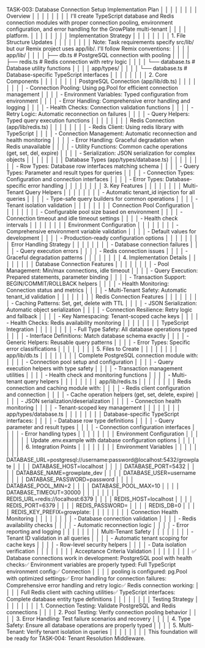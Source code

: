 TASK-003: Database Connection Setup Implementation Plan                                                                                                                     │ │
│ │                                                                                                                                                                             │ │
│ │ Overview                                                                                                                                                                    │ │
│ │                                                                                                                                                                             │ │
│ │ I'll create TypeScript database and Redis connection modules with proper connection pooling, environment configuration, and error handling for the GrowPlate multi-tenant   │ │
│ │ platform.                                                                                                                                                                   │ │
│ │                                                                                                                                                                             │ │
│ │ Implementation Strategy                                                                                                                                                     │ │
│ │                                                                                                                                                                             │ │
│ │ 1. File Structure Updates                                                                                                                                                   │ │
│ │                                                                                                                                                                             │ │
│ │ Note: Task requirements specify src/lib/ but our Remix project uses app/lib/. I'll follow Remix conventions:                                                                │ │
│ │ app/lib/                                                                                                                                                                    │ │
│ │ ├── db.ts              # PostgreSQL connection with pooling                                                                                                                 │ │
│ │ ├── redis.ts           # Redis connection with retry logic                                                                                                                  │ │
│ │ └── database.ts        # Database utility functions                                                                                                                         │ │
│ │ app/types/                                                                                                                                                                  │ │
│ │ └── database.ts        # Database-specific TypeScript interfaces                                                                                                            │ │
│ │                                                                                                                                                                             │ │
│ │ 2. Core Components                                                                                                                                                          │ │
│ │                                                                                                                                                                             │ │
│ │ PostgreSQL Connection (app/lib/db.ts)                                                                                                                                       │ │
│ │                                                                                                                                                                             │ │
│ │ - Connection Pooling: Using pg.Pool for efficient connection management                                                                                                     │ │
│ │ - Environment Variables: Typed configuration from environment                                                                                                               │ │
│ │ - Error Handling: Comprehensive error handling and logging                                                                                                                  │ │
│ │ - Health Checks: Connection validation functions                                                                                                                            │ │
│ │ - Retry Logic: Automatic reconnection on failures                                                                                                                           │ │
│ │ - Query Helpers: Typed query execution functions                                                                                                                            │ │
│ │                                                                                                                                                                             │ │
│ │ Redis Connection (app/lib/redis.ts)                                                                                                                                         │ │
│ │                                                                                                                                                                             │ │
│ │ - Redis Client: Using redis library with TypeScript                                                                                                                         │ │
│ │ - Connection Management: Automatic reconnection and health monitoring                                                                                                       │ │
│ │ - Error Handling: Graceful degradation when Redis unavailable                                                                                                               │ │
│ │ - Utility Functions: Common cache operations (get, set, del, expire)                                                                                                        │ │
│ │ - Serialization: JSON serialization for complex objects                                                                                                                     │ │
│ │                                                                                                                                                                             │ │
│ │ Database Types (app/types/database.ts)                                                                                                                                      │ │
│ │                                                                                                                                                                             │ │
│ │ - Row Types: Database row interfaces matching schema                                                                                                                        │ │
│ │ - Query Types: Parameter and result types for queries                                                                                                                       │ │
│ │ - Connection Types: Configuration and connection interfaces                                                                                                                 │ │
│ │ - Error Types: Database-specific error handling                                                                                                                             │ │
│ │                                                                                                                                                                             │ │
│ │ 3. Key Features                                                                                                                                                             │ │
│ │                                                                                                                                                                             │ │
│ │ Multi-Tenant Query Helpers                                                                                                                                                  │ │
│ │                                                                                                                                                                             │ │
│ │ - Automatic tenant_id injection for all queries                                                                                                                             │ │
│ │ - Type-safe query builders for common operations                                                                                                                            │ │
│ │ - Tenant isolation validation                                                                                                                                               │ │
│ │                                                                                                                                                                             │ │
│ │ Connection Pool Configuration                                                                                                                                               │ │
│ │                                                                                                                                                                             │ │
│ │ - Configurable pool size based on environment                                                                                                                               │ │
│ │ - Connection timeout and idle timeout settings                                                                                                                              │ │
│ │ - Health check intervals                                                                                                                                                    │ │
│ │                                                                                                                                                                             │ │
│ │ Environment Configuration                                                                                                                                                   │ │
│ │                                                                                                                                                                             │ │
│ │ - Comprehensive environment variable validation                                                                                                                             │ │
│ │ - Default values for development                                                                                                                                            │ │
│ │ - Production-ready configuration options                                                                                                                                    │ │
│ │                                                                                                                                                                             │ │
│ │ Error Handling Strategy                                                                                                                                                     │ │
│ │                                                                                                                                                                             │ │
│ │ - Database connection failures                                                                                                                                              │ │
│ │ - Query execution errors                                                                                                                                                    │ │
│ │ - Redis connection issues                                                                                                                                                   │ │
│ │ - Graceful degradation patterns                                                                                                                                             │ │
│ │                                                                                                                                                                             │ │
│ │ 4. Implementation Details                                                                                                                                                   │ │
│ │                                                                                                                                                                             │ │
│ │ Database Connection Features                                                                                                                                                │ │
│ │                                                                                                                                                                             │ │
│ │ - Pool Management: Min/max connections, idle timeout                                                                                                                        │ │
│ │ - Query Execution: Prepared statements, parameter binding                                                                                                                   │ │
│ │ - Transaction Support: BEGIN/COMMIT/ROLLBACK helpers                                                                                                                        │ │
│ │ - Health Monitoring: Connection status and metrics                                                                                                                          │ │
│ │ - Multi-Tenant Safety: Automatic tenant_id validation                                                                                                                       │ │
│ │                                                                                                                                                                             │ │
│ │ Redis Connection Features                                                                                                                                                   │ │
│ │                                                                                                                                                                             │ │
│ │ - Caching Patterns: Set, get, delete with TTL                                                                                                                               │ │
│ │ - JSON Serialization: Automatic object serialization                                                                                                                        │ │
│ │ - Connection Resilience: Retry logic and fallback                                                                                                                           │ │
│ │ - Key Namespacing: Tenant-scoped cache keys                                                                                                                                 │ │
│ │ - Health Checks: Redis availability monitoring                                                                                                                              │ │
│ │                                                                                                                                                                             │ │
│ │ TypeScript Integration                                                                                                                                                      │ │
│ │                                                                                                                                                                             │ │
│ │ - Full Type Safety: All database operations typed                                                                                                                           │ │
│ │ - Interface Definitions: Match database schema exactly                                                                                                                      │ │
│ │ - Generic Helpers: Reusable query patterns                                                                                                                                  │ │
│ │ - Error Types: Specific error classifications                                                                                                                               │ │
│ │                                                                                                                                                                             │ │
│ │ 5. Files to Create                                                                                                                                                          │ │
│ │                                                                                                                                                                             │ │
│ │ app/lib/db.ts                                                                                                                                                               │ │
│ │                                                                                                                                                                             │ │
│ │ Complete PostgreSQL connection module with:                                                                                                                                 │ │
│ │ - Connection pool setup and configuration                                                                                                                                   │ │
│ │ - Query execution helpers with type safety                                                                                                                                  │ │
│ │ - Transaction management utilities                                                                                                                                          │ │
│ │ - Health check and monitoring functions                                                                                                                                     │ │
│ │ - Multi-tenant query helpers                                                                                                                                                │ │
│ │                                                                                                                                                                             │ │
│ │ app/lib/redis.ts                                                                                                                                                            │ │
│ │                                                                                                                                                                             │ │
│ │ Redis connection and caching module with:                                                                                                                                   │ │
│ │ - Redis client configuration and connection                                                                                                                                 │ │
│ │ - Cache operation helpers (get, set, delete, expire)                                                                                                                        │ │
│ │ - JSON serialization/deserialization                                                                                                                                        │ │
│ │ - Connection health monitoring                                                                                                                                              │ │
│ │ - Tenant-scoped key management                                                                                                                                              │ │
│ │                                                                                                                                                                             │ │
│ │ app/types/database.ts                                                                                                                                                       │ │
│ │                                                                                                                                                                             │ │
│ │ Database-specific TypeScript interfaces:                                                                                                                                    │ │
│ │ - Database row type definitions                                                                                                                                             │ │
│ │ - Query parameter and result types                                                                                                                                          │ │
│ │ - Connection configuration interfaces                                                                                                                                       │ │
│ │ - Error handling types                                                                                                                                                      │ │
│ │                                                                                                                                                                             │ │
│ │ Environment Configuration                                                                                                                                                   │ │
│ │                                                                                                                                                                             │ │
│ │ Update .env.example with database configuration options                                                                                                                     │ │
│ │                                                                                                                                                                             │ │
│ │ 6. Integration Points                                                                                                                                                       │ │
│ │                                                                                                                                                                             │ │
│ │ Environment Variables                                                                                                                                                       │ │
│ │                                                                                                                                                                             │ │
│ │ DATABASE_URL=postgresql://username:password@localhost:5432/growplate                                                                                                        │ │
│ │ DATABASE_HOST=localhost                                                                                                                                                     │ │
│ │ DATABASE_PORT=5432                                                                                                                                                          │ │
│ │ DATABASE_NAME=growplate_dev                                                                                                                                                 │ │
│ │ DATABASE_USER=username                                                                                                                                                      │ │
│ │ DATABASE_PASSWORD=password                                                                                                                                                  │ │
│ │ DATABASE_POOL_MIN=2                                                                                                                                                         │ │
│ │ DATABASE_POOL_MAX=10                                                                                                                                                        │ │
│ │ DATABASE_TIMEOUT=30000                                                                                                                                                      │ │
│ │                                                                                                                                                                             │ │
│ │ REDIS_URL=redis://localhost:6379                                                                                                                                            │ │
│ │ REDIS_HOST=localhost                                                                                                                                                        │ │
│ │ REDIS_PORT=6379                                                                                                                                                             │ │
│ │ REDIS_PASSWORD=                                                                                                                                                             │ │
│ │ REDIS_DB=0                                                                                                                                                                  │ │
│ │ REDIS_KEY_PREFIX=growplate:                                                                                                                                                 │ │
│ │                                                                                                                                                                             │ │
│ │ Connection Health Monitoring                                                                                                                                                │ │
│ │                                                                                                                                                                             │ │
│ │ - Database connection validation                                                                                                                                            │ │
│ │ - Redis availability checks                                                                                                                                                 │ │
│ │ - Automatic reconnection logic                                                                                                                                              │ │
│ │ - Error reporting and logging                                                                                                                                               │ │
│ │                                                                                                                                                                             │ │
│ │ Multi-Tenant Safety                                                                                                                                                         │ │
│ │                                                                                                                                                                             │ │
│ │ - Tenant ID validation in all queries                                                                                                                                       │ │
│ │ - Automatic tenant scoping for cache keys                                                                                                                                   │ │
│ │ - Row-level security helpers                                                                                                                                                │ │
│ │ - Data isolation verification                                                                                                                                               │ │
│ │                                                                                                                                                                             │ │
│ │ Acceptance Criteria Validation                                                                                                                                              │ │
│ │                                                                                                                                                                             │ │
│ │ ✅ Database connections work in development: PostgreSQL pool with health checks✅ Environment variables are properly typed: Full TypeScript environment config✅ Connection    │ │
│ │  pooling is configured: pg.Pool with optimized settings✅ Error handling for connection failures: Comprehensive error handling and retry logic✅ Redis connection working:    │ │
│ │ Full Redis client with caching utilities✅ TypeScript interfaces: Complete database entity type definitions                                                                  │ │
│ │                                                                                                                                                                             │ │
│ │ Testing Strategy                                                                                                                                                            │ │
│ │                                                                                                                                                                             │ │
│ │ 1. Connection Testing: Validate PostgreSQL and Redis connections                                                                                                            │ │
│ │ 2. Pool Testing: Verify connection pooling behavior                                                                                                                         │ │
│ │ 3. Error Handling: Test failure scenarios and recovery                                                                                                                      │ │
│ │ 4. Type Safety: Ensure all database operations are properly typed                                                                                                           │ │
│ │ 5. Multi-Tenant: Verify tenant isolation in queries                                                                                                                         │ │
│ │                                                                                                                                                                             │ │
│ │ This foundation will be ready for TASK-004: Tenant Resolution Middleware. 